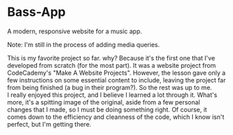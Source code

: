 # Bass-App
A modern, responsive website for a music app.

Note: I'm still in the process of adding media queries.

This is my favorite project so far.  why?  Because it's the first one that I've developed from scratch (for the most part).
It was a website project from CodeCademy's "Make A Website Projects".  However, the lesson gave only a few instructions on some
essential content to include, leaving the project far from being finished (a bug in their program?).  So the rest was up to me.  
I really enjoyed this project, and I believe I learned a lot through it.  What's more, it's a spitting image of the original, 
aside from a few personal changes that I made, so I must be doing something right.  Of course, it comes down to the efficiency 
and cleanness of the code, which I know isn't perfect, but I'm getting there.
